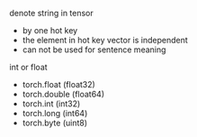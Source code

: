 denote string in tensor
 - by one hot key
 - the element in hot key vector is independent
 - can not be used for sentence meaning

int or float
 - torch.float (float32)
 - torch.double (float64)
 - torch.int (int32)
 - torch.long (int64)
 - torch.byte (uint8)



